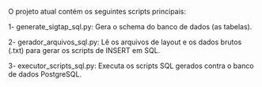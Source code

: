 O projeto atual contém os seguintes scripts principais:

1- generate_sigtap_sql.py: Gera o schema do banco de dados (as tabelas).

2- gerador_arquivos_sql.py: Lê os arquivos de layout e os dados brutos (.txt) para gerar os scripts de INSERT em SQL.

3- executor_scripts_sql.py: Executa os scripts SQL gerados contra o banco de dados PostgreSQL.
